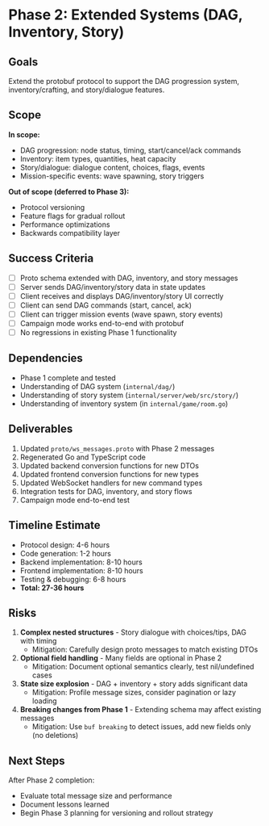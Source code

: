 # Phase 2: Extended Systems (DAG, Inventory, Story)

## Goals

Extend the protobuf protocol to support the DAG progression system, inventory/crafting, and story/dialogue features.

## Scope

**In scope:**
- DAG progression: node status, timing, start/cancel/ack commands
- Inventory: item types, quantities, heat capacity
- Story/dialogue: dialogue content, choices, flags, events
- Mission-specific events: wave spawning, story triggers

**Out of scope (deferred to Phase 3):**
- Protocol versioning
- Feature flags for gradual rollout
- Performance optimizations
- Backwards compatibility layer

## Success Criteria

- [ ] Proto schema extended with DAG, inventory, and story messages
- [ ] Server sends DAG/inventory/story data in state updates
- [ ] Client receives and displays DAG/inventory/story UI correctly
- [ ] Client can send DAG commands (start, cancel, ack)
- [ ] Client can trigger mission events (wave spawn, story events)
- [ ] Campaign mode works end-to-end with protobuf
- [ ] No regressions in existing Phase 1 functionality

## Dependencies

- Phase 1 complete and tested
- Understanding of DAG system (`internal/dag/`)
- Understanding of story system (`internal/server/web/src/story/`)
- Understanding of inventory system (in `internal/game/room.go`)

## Deliverables

1. Updated `proto/ws_messages.proto` with Phase 2 messages
2. Regenerated Go and TypeScript code
3. Updated backend conversion functions for new DTOs
4. Updated frontend conversion functions for new types
5. Updated WebSocket handlers for new command types
6. Integration tests for DAG, inventory, and story flows
7. Campaign mode end-to-end test

## Timeline Estimate

- Protocol design: 4-6 hours
- Code generation: 1-2 hours
- Backend implementation: 8-10 hours
- Frontend implementation: 8-10 hours
- Testing & debugging: 6-8 hours
- **Total: 27-36 hours**

## Risks

1. **Complex nested structures** - Story dialogue with choices/tips, DAG with timing
   - Mitigation: Carefully design proto messages to match existing DTOs
2. **Optional field handling** - Many fields are optional in Phase 2
   - Mitigation: Document optional semantics clearly, test nil/undefined cases
3. **State size explosion** - DAG + inventory + story adds significant data
   - Mitigation: Profile message sizes, consider pagination or lazy loading
4. **Breaking changes from Phase 1** - Extending schema may affect existing messages
   - Mitigation: Use `buf breaking` to detect issues, add new fields only (no deletions)

## Next Steps

After Phase 2 completion:
- Evaluate total message size and performance
- Document lessons learned
- Begin Phase 3 planning for versioning and rollout strategy
